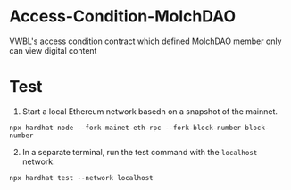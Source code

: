 # Access-Condition-MolchDAO
VWBL's access condition contract which defined MolchDAO member only can view digital content

# Test
1. Start a local Ethereum network basedn on a snapshot of the mainnet.
```
npx hardhat node --fork mainet-eth-rpc --fork-block-number block-number
```

2. In a separate terminal, run the test command with the `localhost` network.
```
npx hardhat test --network localhost
```


